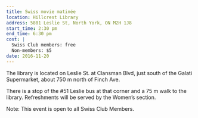 ```yaml
---
title: Swiss movie matinée
location: Hillcrest Library
address: 5801 Leslie St, North York, ON M2H 1J8
start_time: 2:30 pm
end_time: 6:30 pm
cost: |
  Swiss Club members: free
  Non-members: $5
date: 2016-11-20
---
```


The library is located on Leslie St. at Clansman Blvd, just south of the Galati
Supermarket, about 750 m north of Finch Ave.

There is a stop of the #51 Leslie bus at that corner and a 75 m walk to the
library. Refreshments will be served by the Women’s section.

Note: This event is open to all Swiss Club Members.
